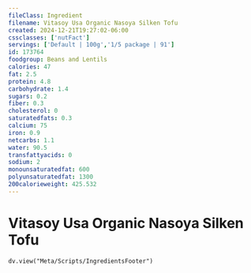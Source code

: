 ```yaml
---
fileClass: Ingredient
filename: Vitasoy Usa Organic Nasoya Silken Tofu
created: 2024-12-21T19:27:02-06:00
cssclasses: ['nutFact']
servings: ['Default | 100g','1/5 package | 91']
id: 173764
foodgroup: Beans and Lentils
calories: 47
fat: 2.5
protein: 4.8
carbohydrate: 1.4
sugars: 0.2
fiber: 0.3
cholesterol: 0
saturatedfats: 0.3
calcium: 75
iron: 0.9
netcarbs: 1.1
water: 90.5
transfattyacids: 0
sodium: 2
monounsaturatedfat: 600
polyunsaturatedfat: 1300
200calorieweight: 425.532
---
```


# Vitasoy Usa Organic Nasoya Silken Tofu

```dataviewjs
dv.view("Meta/Scripts/IngredientsFooter")
```